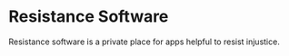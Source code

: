 # Resistance Software

Resistance software is a private place for apps helpful to resist injustice.
